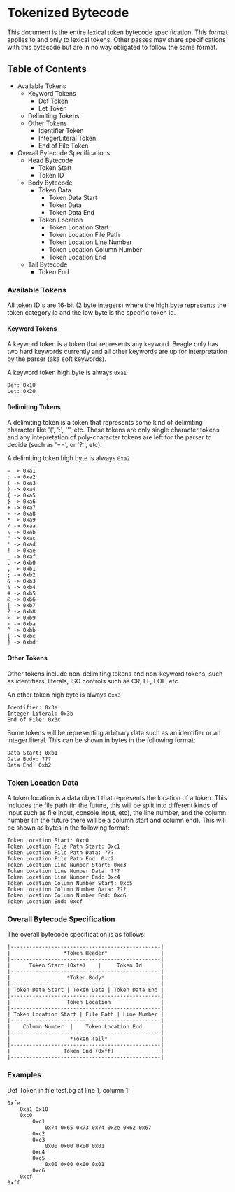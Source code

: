 # Tokenized Bytecode
This document is the entire lexical token bytecode specification. This format applies to and only to lexical tokens. Other passes may share specifications with this bytecode but are in no way obligated to follow the same format.

## Table of Contents
* Available Tokens
    - Keyword Tokens
        + Def Token
        + Let Token
    - Delimiting Tokens
    - Other Tokens
        + Identifier Token
        + IntegerLiteral Token
        + End of File Token
* Overall Bytecode Specifications
    - Head Bytecode
        + Token Start
        + Token ID
    - Body Bytecode
        + Token Data
            * Token Data Start
            * Token Data
            * Token Data End
        + Token Location
            * Token Location Start
            * Token Location File Path
            * Token Location Line Number
            * Token Location Column Number
            * Token Location End
    - Tail Bytecode
        + Token End

### Available Tokens
All token ID's are 16-bit (2 byte integers) where the high byte represents the token category id and the low byte is the specific token id.

#### Keyword Tokens
A keyword token is a token that represents any keyword. Beagle only has two hard keywords currently and all other keywords are up for interpretation by the parser (aka soft keywords).

A keyword token high byte is always `0xa1`

```
Def: 0x10
Let: 0x20 
```

#### Delimiting Tokens
A delimiting token is a token that represents some kind of delimiting character like '(', ':', ''', etc. These tokens are only single character tokens and any intepretation of poly-character tokens are left for the parser to decide (such as '==', or '?:', etc).

A delimiting token high byte is always `0xa2`

```
= -> 0xa1
: -> 0xa2
( -> 0xa3
) -> 0xa4
{ -> 0xa5
} -> 0xa6
+ -> 0xa7
- -> 0xa8
* -> 0xa9
/ -> 0xaa
\ -> 0xab
" -> 0xac
' -> 0xad
! -> 0xae
_ -> 0xaf
. -> 0xb0
, -> 0xb1
; -> 0xb2
& -> 0xb3
% -> 0xb4
# -> 0xb5
@ -> 0xb6
| -> 0xb7
? -> 0xb8
> -> 0xb9
< -> 0xba
^ -> 0xbb
[ -> 0xbc
] -> 0xbd
```

#### Other Tokens
Other tokens include non-delimiting tokens and non-keyword tokens, such as identifiers, literals, ISO controls such as CR, LF, EOF, etc.

An other token high byte is always `0xa3`

```
Identifier: 0x3a
Integer Literal: 0x3b
End of File: 0x3c 
```
Some tokens will be representing arbitrary data such as an identifier or an integer literal. This can be shown in bytes in the following format:

```
Data Start: 0xb1
Data Body: ???
Data End: 0xb2
```

### Token Location Data
A token location is a data object that represents the location of a token. This includes the file path (in the future, this will be split into different kinds of input such as file input, console input, etc), the line number, and the column number (in the future there will be a column start and column end). This will be shown as bytes in the following format:

```
Token Location Start: 0xc0
Token Location File Path Start: 0xc1
Token Location File Path Data: ???
Token Location File Path End: 0xc2
Token Location Line Number Start: 0xc3
Token Location Line Number Data: ???
Token Location Line Number End: 0xc4
Token Location Column Number Start: 0xc5
Token Location Column Number Data: ???
Token Location Column Number End: 0xc6
Token Location End: 0xcf
```

### Overall Bytecode Specification
The overall bytecode specification is as follows:

```
|------------------------------------------------|
|                 *Token Header*                 |
|------------------------------------------------|
|      Token Start (0xfe)    |     Token Id      |
|------------------------------------------------|
|                  *Token Body*                  |
|------------------------------------------------|
| Token Data Start | Token Data | Token Data End |
|------------------------------------------------|
|                  Token Location                |
|------------------------------------------------|
| Token Location Start | File Path | Line Number |
|------------------------------------------------|
|    Column Number  |    Token Location End      |
|------------------------------------------------|
|                   *Token Tail*                 |
|------------------------------------------------|
|                 Token End (0xff)               |
|------------------------------------------------|
```

### Examples
Def Token in file test.bg at line 1, column 1:
```
0xfe 
    0xa1 0x10 
    0xc0 
        0xc1 
            0x74 0x65 0x73 0x74 0x2e 0x62 0x67 
        0xc2 
        0xc3 
            0x00 0x00 0x00 0x01 
        0xc4 
        0xc5 
            0x00 0x00 0x00 0x01 
        0xc6 
    0xcf
0xff
```